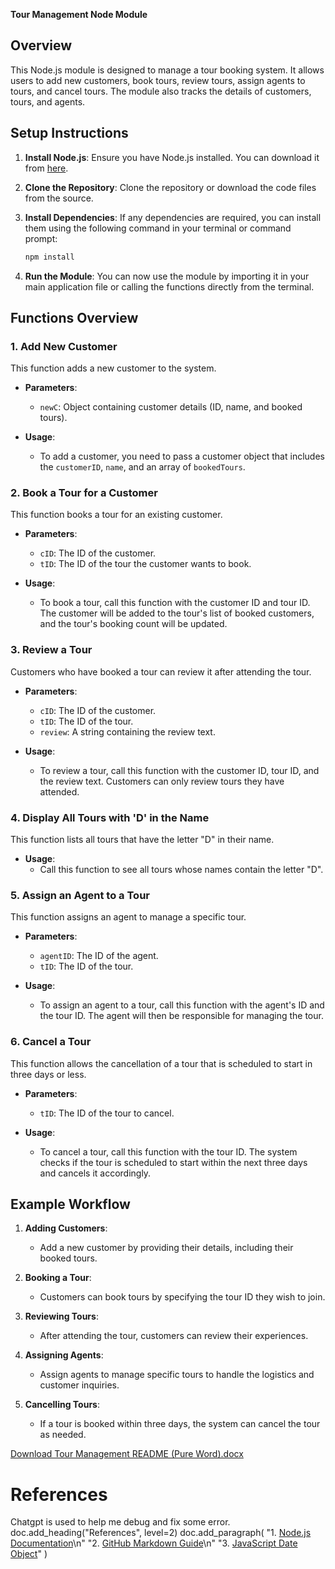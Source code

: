 

**Tour Management Node Module**

## Overview

This Node.js module is designed to manage a tour booking system. It allows users to add new customers, book tours, review tours, assign agents to tours, and cancel tours. The module also tracks the details of customers, tours, and agents.

## Setup Instructions

1. **Install Node.js**: Ensure you have Node.js installed. You can download it from [here](https://nodejs.org/).
   
2. **Clone the Repository**: Clone the repository or download the code files from the source.

3. **Install Dependencies**: If any dependencies are required, you can install them using the following command in your terminal or command prompt:

    ```bash
    npm install
    ```

4. **Run the Module**: You can now use the module by importing it in your main application file or calling the functions directly from the terminal.

## Functions Overview

### 1. **Add New Customer**

This function adds a new customer to the system.

- **Parameters**:
  - `newC`: Object containing customer details (ID, name, and booked tours).

- **Usage**:
  - To add a customer, you need to pass a customer object that includes the `customerID`, `name`, and an array of `bookedTours`.

### 2. **Book a Tour for a Customer**

This function books a tour for an existing customer.

- **Parameters**:
  - `cID`: The ID of the customer.
  - `tID`: The ID of the tour the customer wants to book.

- **Usage**:
  - To book a tour, call this function with the customer ID and tour ID. The customer will be added to the tour's list of booked customers, and the tour's booking count will be updated.

### 3. **Review a Tour**

Customers who have booked a tour can review it after attending the tour.

- **Parameters**:
  - `cID`: The ID of the customer.
  - `tID`: The ID of the tour.
  - `review`: A string containing the review text.

- **Usage**:
  - To review a tour, call this function with the customer ID, tour ID, and the review text. Customers can only review tours they have attended.

### 4. **Display All Tours with 'D' in the Name**

This function lists all tours that have the letter "D" in their name.

- **Usage**:
  - Call this function to see all tours whose names contain the letter "D".

### 5. **Assign an Agent to a Tour**

This function assigns an agent to manage a specific tour.

- **Parameters**:
  - `agentID`: The ID of the agent.
  - `tID`: The ID of the tour.

- **Usage**:
  - To assign an agent to a tour, call this function with the agent's ID and the tour ID. The agent will then be responsible for managing the tour.

### 6. **Cancel a Tour**

This function allows the cancellation of a tour that is scheduled to start in three days or less.

- **Parameters**:
  - `tID`: The ID of the tour to cancel.

- **Usage**:
  - To cancel a tour, call this function with the tour ID. The system checks if the tour is scheduled to start within the next three days and cancels it accordingly.

## Example Workflow

1. **Adding Customers**:
   - Add a new customer by providing their details, including their booked tours.
  
2. **Booking a Tour**:
   - Customers can book tours by specifying the tour ID they wish to join.
  
3. **Reviewing Tours**:
   - After attending the tour, customers can review their experiences.

4. **Assigning Agents**:
   - Assign agents to manage specific tours to handle the logistics and customer inquiries.

5. **Cancelling Tours**:
   - If a tour is booked within three days, the system can cancel the tour as needed.


[Download Tour Management README (Pure Word).docx](sandbox:/mnt/data/Tour_Management_README_Pure_Word.docx)
# References
Chatgpt is used to help me debug and fix some error. 
doc.add_heading("References", level=2)
doc.add_paragraph(
    "1. [Node.js Documentation](https://nodejs.org/en/docs)\n"
    "2. [GitHub Markdown Guide](https://docs.github.com/en/get-started/writing-on-github/getting-started-with-writing-and-formatting-on-github/basic-writing-and-formatting-syntax)\n"
    "3. [JavaScript Date Object](https://developer.mozilla.org/en-US/docs/Web/JavaScript/Reference/Global_Objects/Date)"
)
